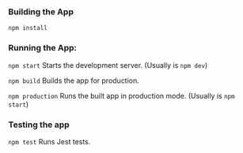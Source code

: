 ### Building the App

`npm install`

### Running the App:

`npm start` Starts the development server. (Usually is `npm dev`)

`npm build` Builds the app for production.

`npm production` Runs the built app in production mode. (Usually is `npm start`)

### Testing the app

`npm test` Runs Jest tests.